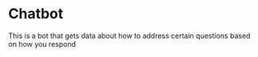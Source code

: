 # Chatbot

This is a bot that gets data about how to address certain questions based on how you respond
